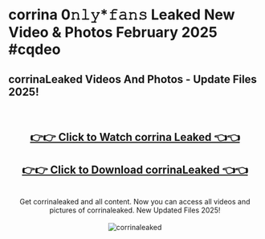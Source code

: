 # corrina 0𝚗𝚕𝚢*𝚏𝚊𝚗𝚜 Leaked New Video & Photos February 2025 #cqdeo

<h2>corrinaLeaked Videos And Photos - Update Files 2025!</h2>
<br>
<div align="center">
<h2><a href="https://mediaupload.pro?title=corrina&ref=11F" rel="nofollow">👉👉 Click to Watch corrina Leaked 👈👈</a></h2>
<h2><a href="https://mediaupload.pro?title=corrina&ref=11F" rel="nofollow">👉👉 Click to Download corrinaLeaked 👈👈</a></h2>
<br>
Get corrinaleaked and all content. Now you can access all videos and pictures of corrinaleaked. New Updated Files 2025!
<br>
<br>
<a href="https://mediaupload.pro?title=corrina&ref=11F" rel="nofollow" data-target="animated-image.originalLink"><img src="https://i.ibb.co/Gkj2r4b/banner.png" alt="corrinaleaked" style="max-width: 100%; display: inline-block;" data-target="animated-image.originalImage"></a>
</div>
<br>


